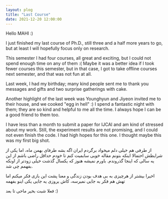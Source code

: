 ```yaml
---
layout: plog
title: "Last Course"
date: 2021-12-20 12:00:00
---
```


Hello MAHI :)


I just finished my last course of Ph.D., still three and a half more years to go, but at least I will hopefully focus only on research.

This semester I had four courses, all great and exciting, but I could not spend enough time on any of them :(
Maybe it was a better idea if I took fewer courses this semester, but in that case, I got to take offline courses next semester, and that was not fun at all.

Last week, I had my birthday; many kind people sent me to thank you messages and gifts and two surprise gatherings with cake.

Another highlight of the last week was Younghyun and Jiyeon invited me to their house, and we cooked "egg in hell" :)
I spend a fantastic night with them; they are so kind and helpful to me all the time. I always hope I can be a good friend to them too.

I have less than a month to submit a paper for IJCAI and am kind of stressed about my work. Still, the experiment results are not promising, and I could not even finish the code. I had high hopes for this one. I thought maybe this was my first big shot.



از طرفی هم خیلی دلم میخواد برگردم ایران اگه بشه طرفای بهمن ماه، اما یکی از شرایطش احتمالا اینکه بتونم مقاله خوبی سابمیت کنم تا خودم حداقل راضی باشم از این یه سالی که اینجا گذروندم. باورم نمیشه هنوز که یکسال گذشت خیلی زودتر از اونکه بفهمم چی شد.

اخیرا بیشتر از هرچیزی به بی هدف بودن زندگی و معنا پشت این بازی فکر میکنم اما تهش هم فکر به جایی نمیرسه، کاش یروزی یه جایی یکی اینو بفهمه

فعلا شبت بخیر ماحی
تا بعد :)
